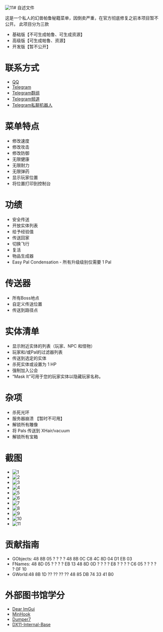 ![11](https://github.com/Lucifer-110/PalWorldCheats/assets/162952318/2f353f6d-f8fc-4cb3-a81f-afc0044e99ea)# 自述文件

这是一个私人的幻兽帕鲁秘籍菜单，因倒卖严重，在官方彻底修复之前本项目暂不公开。
此项目分为三款
- 基础版【不可生成帕鲁、可生成资源】
- 高级版【可生成帕鲁、资源】
- 开发版【暂不公开】

# 联系方式

- [QQ](https://qm.qq.com/q/zBtr0tLpdu)
- [Telegram](https://t.me/Cat011)
- [Telegram群组](https://t.me/Fog_Lucifer)
- [Telegram频道](https://t.me/Lucifer_Fog)
- [Telegram私聊机器人](https://t.me/Cat_001bot)


# 菜单特点

- 修改速度
- 修改攻击
- 修改防御
- 无限健康
- 无限耐力
- 无限弹药
- 显示玩家位置
- 将位置打印到控制台

# 功绩

- 安全传送
- 开放实体列表
- 给予经验值
- 传送回家
- 切换飞行
- 复活
- 物品生成器
- Easy Pal Condensation - 所有升级级别仅需要 1 Pal

# 传送器

- 所有Boss地点
- 自定义传送位置
- 传送到路径点

# 实体清单

- 显示附近实体的列表（玩家、NPC 和怪物）
- 玩家和/或Pal的过滤器列表
- 传送到选定的实体
- 杀死实体或设置为 1 HP
- 强制加入公会
- “Mask It”可用于您的玩家实体以隐藏玩家名称。

# 杂项

- 杀死光环
- 服务器崩溃 【暂时不可用】
- 解锁所有雕像
- 将 Pals 传送到 XHair/vacuum
- 解锁所有宝箱

# 截图

- ![1](https://github.com/Lucifer-110/PalWorldCheats/assets/162952318/87098dcd-ba05-4cb3-99bf-ed4ea78ca569)
- ![2](https://github.com/Lucifer-110/PalWorldCheats/assets/162952318/bf135d99-a6ad-402d-ad04-48f572a9df29)
- ![3](https://github.com/Lucifer-110/PalWorldCheats/assets/162952318/5a791425-2365-4386-8735-d6701848167d)
- ![4](https://github.com/Lucifer-110/PalWorldCheats/assets/162952318/c40b03bf-93ce-48da-89a9-ca54712e4b15)
- ![5](https://github.com/Lucifer-110/PalWorldCheats/assets/162952318/aae087ab-452a-441d-bcce-4bbacf08d3d1)
- ![6](https://github.com/Lucifer-110/PalWorldCheats/assets/162952318/06856717-7022-487a-8331-a0f73081b02f)
- ![7](https://github.com/Lucifer-110/PalWorldCheats/assets/162952318/ad7e1e93-a0fa-4423-9f9e-d5eb3b6c87c6)
- ![8](https://github.com/Lucifer-110/PalWorldCheats/assets/162952318/1dfafa6e-fd60-4fe7-a09d-7e932cd6156e)
- ![9](https://github.com/Lucifer-110/PalWorldCheats/assets/162952318/1215e188-f8cb-461d-80d2-b957dfe9b59d)
- ![10](https://github.com/Lucifer-110/PalWorldCheats/assets/162952318/dec9f83b-cc77-444e-a0ea-31a075cc3309)
- ![11](https://github.com/Lucifer-110/PalWorldCheats/assets/162952318/4a1a6dca-e83b-42b4-942a-a8bd36c38702)

 # 贡献指南

- GObjects: 48 8B 05 ? ? ? ? 48 8B 0C C8 4C 8D 04 D1 EB 03
- FNames: 48 8D 05 ? ? ? ? EB 13 48 8D 0D ? ? ? ? E8 ? ? ? ? C6 05 ? ? ? ? ? 0F 10
- GWorld:48 8B 1D ?? ?? ?? ?? 48 85 DB 74 33 41 B0

# 外部图书馆学分

- [Dear ImGui](https://github.com/ocornut/imgui)  
- [MinHook](https://github.com/TsudaKageyu/minhook)  
- [Dumper7](https://github.com/Encryqed/Dumper-7)  
- [DX11-Internal-Base](https://github.com/NightFyre/DX11-ImGui-Internal-Hook)
